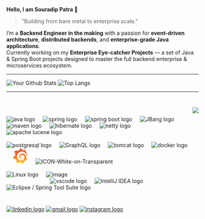 **Hello, I am Souradip Patra 👋**

> "Building from bare metal to enterprise scale."

I’m a **Backend Engineer in the making** with a passion for **event-driven architecture**, **distributed backends**, and **enterprise-grade Java applications**.  
Currently working on my **Enterprise Eye-catcher Projects** — a set of Java & Spring Boot projects designed to master the full backend enterprise & microservices ecosystem. 

---
![Your Github Stats](https://github-readme-stats.vercel.app/api?username=SouradipPatra7904&show_icons=true&rank_icon=github&theme=midnight-purple&card_width=280&hide_border=true&show_icons=true)
![Top Langs](https://github-readme-stats.vercel.app/api/top-langs/?username=SouradipPatra7904&layout=compact&theme=radical&title_color=ffffff&text_color=ffffff&icon_color=midnight-purple&bg_color=000000&hide_border=true&show_icons=true)

---

###
<br/>
<img align="right" height="150" src="https://media.giphy.com/media/v1.Y2lkPWVjZjA1ZTQ3cmU1aTI2c214eXpicG1icXY3cWNnem1ob2ZxdjZkd2FjMmhxMHFyNyZlcD12MV9naWZzX3NlYXJjaCZjdD1n/boYxZ1fa72kcgr70sN/giphy.gif" />

###
<div align="left">
  <!-- Core Java & Spring -->
  <img src="https://cdn.jsdelivr.net/gh/devicons/devicon/icons/java/java-original.svg" height="40" alt="java logo" />
  <img width="12" />
  <img src="https://cdn.jsdelivr.net/gh/devicons/devicon/icons/spring/spring-original.svg" height="40" alt="spring logo" />
  <img width="12" />
  <img src="https://spring.io/img/projects/spring-boot.svg" height="40" alt="spring boot logo" />
  <img width="12" />
  <img src="https://www.jbang.dev/assets/images/icon.png" height="40" alt="JBang logo" />
  <img width="12" />
  <!-- Build Tools & ORM -->
  <img src="https://cdn.jsdelivr.net/gh/devicons/devicon/icons/maven/maven-original.svg" height="40" alt="maven logo" />
  <img width="12" />
  <img src="https://cdn.jsdelivr.net/gh/devicons/devicon/icons/hibernate/hibernate-original.svg" height="40" alt="hibernate logo" />
  <img width="12" />
  <!-- Networking-->
  <img src="https://avatars.githubusercontent.com/u/473791?s=200&v=4" height="40" alt="netty logo" />
  <img width="12" />
  <img src="https://www.apache.org/logos/originals/lucene.svg" height="40" alt="apache lucene logo" />
  <img width="12" />
  <br/><br/>
  
  <!-- Databases & Networking -->
  <img src="https://cdn.jsdelivr.net/gh/devicons/devicon/icons/postgresql/postgresql-original.svg" height="40" alt="postgresql logo" />
  <img width="12" />
  <!-- API specifications -->
  <img src="https://cdn.jsdelivr.net/gh/devicons/devicon/icons/graphql/graphql-plain.svg" height="40" alt="GraphQL logo" />
  <img width="12" />
  <!-- Servers & DevOps -->
  <img src="https://cdn.jsdelivr.net/gh/devicons/devicon/icons/tomcat/tomcat-original.svg" height="40" alt="tomcat logo" />
  <img width="12" />
  <img src="https://cdn.jsdelivr.net/gh/devicons/devicon/icons/docker/docker-original.svg" height="40" alt="docker logo" />
  <img width="12" />
  <!--
  <img src="https://cdn.jsdelivr.net/gh/devicons/devicon/icons/kubernetes/kubernetes-plain.svg" height="40" alt="Kubernetes logo" />
  <img width="12" />
  -->
  <img src="https://raw.githubusercontent.com/grafana/grafana/main/public/img/fav32.png" height="40" alt="Grafana logo" />
  <img width="12" />
  <!--
  <img src="https://cdn.jsdelivr.net/gh/devicons/devicon/icons/jenkins/jenkins-original.svg" height="40" alt="Jenkins logo" />
  <img width="12" />
  -->
  <img src="https://i.ibb.co/Q7ksH8BQ/WIDE-White-on-Transparent.png" alt="ICON-White-on-Transparent" height="40" alt="kafka logo" />
  <img width="12" />
  <br/><br/>
  
  <!-- Systems & Core Languages -->
  <img src="https://cdn.jsdelivr.net/gh/devicons/devicon/icons/linux/linux-original.svg" height="40" alt="Linux logo" />
  <img width="12" />
  <img height="40" alt="image" src="https://github.com/user-attachments/assets/6829a831-0566-4c91-b77a-0d86126523c9" />
  <img width="12" />
  <!-- Shells -->
  <img src="https://cdn.jsdelivr.net/gh/devicons/devicon/icons/bash/bash-original.svg" height="40" alt="Bash logo" style="filter: brightness(0) invert(1);" />
  <img width="12" />
  <img src="https://cdn.jsdelivr.net/gh/devicons/devicon/icons/zsh/zsh-original.svg" height="40" alt="Zsh logo" style="filter: brightness(0) invert(1);" />
  <img width="12" />  
  <!-- Git & GitHub -->
  <img src="https://cdn.jsdelivr.net/gh/devicons/devicon/icons/git/git-original.svg" height="40" alt="Git logo" style="filter: brightness(0) invert(1);" />
  <img width="12" />
  <img src="https://cdn.jsdelivr.net/gh/devicons/devicon/icons/github/github-original.svg" height="40" alt="GitHub logo" style="filter: brightness(0) invert(1);" />
  <img width="12" />

  <!-- IDEs -->
  <img src="https://cdn.jsdelivr.net/gh/devicons/devicon/icons/vscode/vscode-original.svg" height="40" alt="vscode logo" />
  <img width="12" />
  <img src="https://cdn.jsdelivr.net/gh/devicons/devicon/icons/intellij/intellij-original.svg" height="40" alt="IntelliJ IDEA logo" />
  <img width="12" />
  <img src="https://cdn.jsdelivr.net/gh/devicons/devicon/icons/eclipse/eclipse-original.svg" height="40" alt="Eclipse / Spring Tool Suite logo" />
  <img width="12" />
  <br/><br/>
  
</div>


###

###

<div align="left">
  
  <a href="https://www.linkedin.com/in/your-link/](https://www.linkedin.com/in/souradip-patra-31574a253/"><img src="https://img.shields.io/static/v1?message=LinkedIn&logo=linkedin&label=&color=0077B5&logoColor=white&labelColor=&style=for-the-badge" height="35" alt="linkedin logo"/></a>
  <a href="mailto:souradip.patra.2004@gmail.com"><img src="https://img.shields.io/static/v1?message=Gmail&logo=gmail&label=&color=D14836&logoColor=white&labelColor=&style=for-the-badge" height="35" alt="gmail logo"/></a>
  <a href="https://www.instagram.com/iblamepatro/"><img src="https://img.shields.io/static/v1?message=Instagram&logo=instagram&label=&color=E4405F&logoColor=white&labelColor=&style=for-the-badge" height="35" alt="instagram logo" /> </a>
</div>
